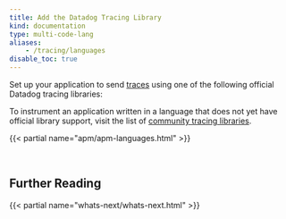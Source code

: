 ```yaml
---
title: Add the Datadog Tracing Library
kind: documentation
type: multi-code-lang
aliases:
    - /tracing/languages
disable_toc: true
---
```


Set up your application to send [traces][1] using one of the following official Datadog tracing libraries:

To instrument an application written in a language that does not yet have official library support, visit the list of [community tracing libraries][2].

{{< partial name="apm/apm-languages.html" >}}

<br>

## Further Reading

{{< partial name="whats-next/whats-next.html" >}}

[1]: /tracing/visualization/#trace
[2]: /developers/libraries/#apm-tracing-client-libraries
